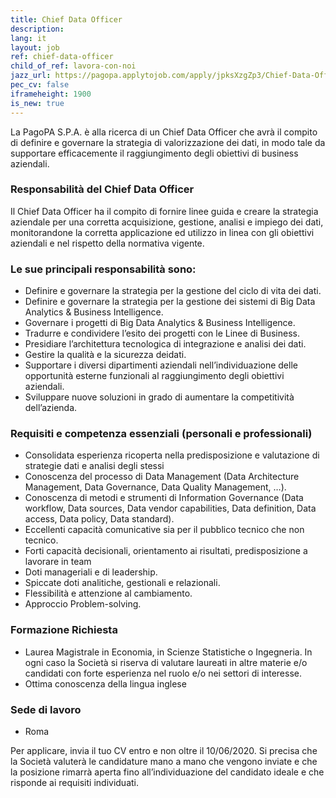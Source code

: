 ```yaml
---
title: Chief Data Officer
description:
lang: it
layout: job
ref: chief-data-officer
child_of_ref: lavora-con-noi
jazz_url: https://pagopa.applytojob.com/apply/jpksXzgZp3/Chief-Data-Officer
pec_cv: false
iframeheight: 1900
is_new: true
---
```



La PagoPA S.P.A. è alla ricerca di un Chief Data Officer che avrà il compito di definire e governare la strategia di valorizzazione dei dati, in modo tale da supportare efficacemente il raggiungimento degli obiettivi di business aziendali.


### Responsabilità del Chief Data Officer 

Il Chief Data Officer ha il compito di fornire linee guida e creare la strategia aziendale per una corretta acquisizione, gestione, analisi e impiego dei dati, monitorandone la corretta applicazione ed utilizzo in linea con gli obiettivi aziendali e nel rispetto della normativa vigente. 

### Le sue principali responsabilità sono:

* Definire e governare la strategia per la gestione del ciclo di vita dei dati.
* Definire e governare la strategia per la gestione dei sistemi di Big Data Analytics & Business Intelligence.
* Governare i progetti di Big Data Analytics & Business Intelligence.
* Tradurre e condividere l’esito dei progetti con le Linee di Business.
* Presidiare l’architettura tecnologica di integrazione e analisi dei dati.
* Gestire la qualità e la sicurezza deidati.
* Supportare i diversi dipartimenti aziendali nell’individuazione delle opportunità esterne funzionali al raggiungimento degli obiettivi aziendali.
* Sviluppare nuove soluzioni in grado di aumentare la competitività dell’azienda.



### Requisiti e competenza essenziali (personali e professionali)

* Consolidata esperienza ricoperta nella predisposizione e valutazione di strategie dati e analisi degli stessi
* Conoscenza del processo di Data Management (Data Architecture Management, Data Governance, Data Quality Management, …).
* Conoscenza di metodi e strumenti di Information Governance (Data workflow, Data sources, Data vendor capabilities, Data definition, Data access, Data policy, Data standard).
* Eccellenti capacità comunicative sia per il pubblico tecnico che non tecnico.
* Forti capacità decisionali, orientamento ai risultati, predisposizione a lavorare in team
* Doti manageriali e di leadership.
* Spiccate doti analitiche, gestionali e relazionali.
* Flessibilità e attenzione al cambiamento.
* Approccio Problem-solving.


### Formazione Richiesta

* Laurea Magistrale in Economia, in Scienze Statistiche o Ingegneria. In ogni caso la Società si riserva di valutare laureati in altre materie e/o candidati con forte esperienza nel ruolo e/o nei settori di interesse. 
* Ottima conoscenza della lingua inglese

### Sede di lavoro

* Roma

Per applicare, invia il tuo CV entro e non oltre il 10/06/2020.  Si precisa che la Società valuterà le candidature mano a mano che vengono inviate e che la posizione rimarrà aperta fino all’individuazione del candidato ideale e che risponde ai requisiti individuati.

